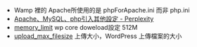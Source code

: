 - Wamp 裡的 Apache所使用的是 phpForApache.ini 而非 php.ini
- [Apache、MySQL、php引入其他設定 - Perplexity](https://www.perplexity.ai/search/mysql-server-you-yi-ge-my-ini-1LW_7tngSJqLjEeOuOdOkg#0)
- [memory_limit](https://php.net/memory-limit)
  wp core doweload設定 512M
- [upload_max_filesize](https://php.net/upload-max-filesize)
  上傳大小，WordPress 上傳檔案的大小
